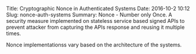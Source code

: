 Title: Cryptographic Nonce in Authenticated Systems
Date: 2016-10-2 10:12
Slug: nonce-auth-systems
Summary: Nonce - Number only Once. A security measure implemented on stateless service based signed APIs to prevent attacker from capturing the APIs response and reusing it multiple times.

Nonce implementationss vary based on the architecture of the systems.
